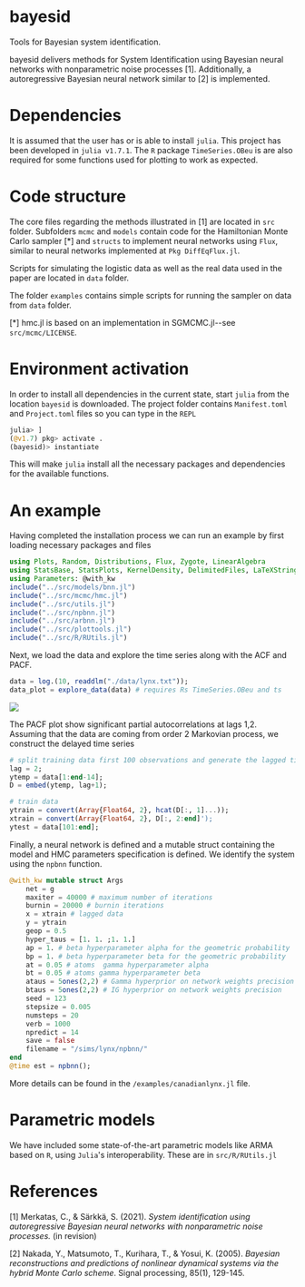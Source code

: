 # bayesid
Tools for Bayesian system identification.

bayesid delivers methods for System Identification using Bayesian neural networks with nonparametric noise processes [1]. Additionally, a autoregressive Bayesian neural network similar to [2] is implemented.

# Dependencies
It is assumed that the user has or is able to install ```julia```. This project has been developed in ```julia v1.7.1```. The ```R``` package ```TimeSeries.OBeu``` is are also required for some functions used for plotting to work as expected.     

# Code structure
The core files regarding the methods illustrated in [1] are located in ```src``` folder. Subfolders ```mcmc``` and ```models``` contain code for the Hamiltonian Monte Carlo sampler [*] and ```structs``` to implement neural networks using ```Flux```, similar to neural networks implemented at ```Pkg DiffEqFlux.jl```.

Scripts for simulating the logistic data as well as the real data used in the paper are located in ```data``` folder.

The folder ```examples``` contains simple scripts for running the sampler on data from ```data``` folder.

[*] hmc.jl is based on an implementation in SGMCMC.jl--see ```src/mcmc/LICENSE```.

# Environment activation
In order to install all dependencies in the current state, start ```julia``` from the location
```bayesid```  is downloaded.
The project folder contains ```Manifest.toml``` and ```Project.toml``` files so you can type in the ```REPL```

```julia
julia> ]
(@v1.7) pkg> activate .
(bayesid)> instantiate
```
This will make ```julia``` install all the necessary packages and dependencies for the available functions.

# An example
Having completed the installation process we can run an example by first loading necessary packages and files
```julia
using Plots, Random, Distributions, Flux, Zygote, LinearAlgebra
using StatsBase, StatsPlots, KernelDensity, DelimitedFiles, LaTeXStrings
using Parameters: @with_kw
include("../src/models/bnn.jl")
include("../src/mcmc/hmc.jl")
include("../src/utils.jl")
include("../src/npbnn.jl")
include("../src/arbnn.jl")
include("../src/plottools.jl")
include("../src/R/RUtils.jl")

```

Next, we load the data and explore the time series along with the ACF and PACF.

```julia
data = log.(10, readdlm("./data/lynx.txt"));
data_plot = explore_data(data) # requires Rs TimeSeries.OBeu and ts
````
<img src="lynxexplore.png">

The PACF plot show significant partial autocorrelations at lags 1,2. Assuming that the data are coming from order 2 Markovian process, we construct the delayed time series

```julia
# split training data first 100 observations and generate the lagged time series via embed
lag = 2;
ytemp = data[1:end-14];
D = embed(ytemp, lag+1);

# train data
ytrain = convert(Array{Float64, 2}, hcat(D[:, 1]...));
xtrain = convert(Array{Float64, 2}, D[:, 2:end]');
ytest = data[101:end];
```
Finally, a neural network is defined and a mutable struct containing the model and HMC parameters specification is defined. We identify the system using the ```npbnn``` function.

```julia
@with_kw mutable struct Args
    net = g
    maxiter = 40000 # maximum number of iterations
    burnin = 20000 # burnin iterations
    x = xtrain # lagged data
    y = ytrain
    geop = 0.5
    hyper_taus = [1. 1. ;1. 1.]
    ap = 1. # beta hyperparameter alpha for the geometric probability
    bp = 1. # beta hyperparameter beta for the geometric probability
    at = 0.05 # atoms  gamma hyperparameter alpha
    bt = 0.05 # atoms gamma hyperparameter beta
    ataus = 5ones(2,2) # Gamma hyperprior on network weights precision
    btaus = 5ones(2,2) # IG hyperprior on network weights precision
    seed = 123
    stepsize = 0.005
    numsteps = 20
    verb = 1000
    npredict = 14
    save = false
    filename = "/sims/lynx/npbnn/"
end
@time est = npbnn();
```
More details can be found in the ```/examples/canadianlynx.jl``` file.

# Parametric models
We have included some state-of-the-art parametric models like ARMA based on ```R```, using  ```Julia```'s interoperability. These are in ```src/R/RUtils.jl```
# References
[1] Merkatas, C., & Särkkä, S. (2021). *System identification using autoregressive Bayesian neural networks with nonparametric noise processes.* (in revision)

[2] Nakada, Y., Matsumoto, T., Kurihara, T., & Yosui, K. (2005). *Bayesian reconstructions and predictions of nonlinear dynamical systems via the hybrid Monte Carlo scheme*. Signal processing, 85(1), 129-145.
